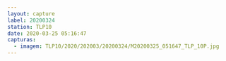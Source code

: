 ```yaml
---
layout: capture
label: 20200324
station: TLP10
date: 2020-03-25 05:16:47
capturas:
  - imagem: TLP10/2020/202003/20200324/M20200325_051647_TLP_10P.jpg
---
```

